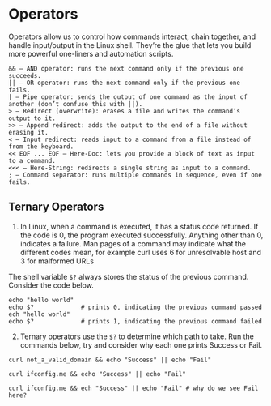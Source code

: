 # Operators

Operators allow us to control how commands interact, chain together, and handle input/output in the Linux shell.
They’re the glue that lets you build more powerful one-liners and automation scripts.

```
&& — AND operator: runs the next command only if the previous one succeeds.  
|| — OR operator: runs the next command only if the previous one fails.  
| — Pipe operator: sends the output of one command as the input of another (don’t confuse this with ||).  
> — Redirect (overwrite): erases a file and writes the command’s output to it.  
>> — Append redirect: adds the output to the end of a file without erasing it.  
< — Input redirect: reads input to a command from a file instead of from the keyboard.  
<< EOF ... EOF — Here-Doc: lets you provide a block of text as input to a command.  
<<< — Here-String: redirects a single string as input to a command.  
; — Command separator: runs multiple commands in sequence, even if one fails.  
```

## Ternary Operators

1. In Linux, when a command is executed, it has a status code returned. If the code is 0, the program executed successfully.
Anything other than 0, indicates a failure.
Man pages of a command may indicate what the different codes mean, for example curl uses 6 for unresolvable host and 3 for malformed URLs

The shell variable `$?` always stores the status of the previous command. Consider the code below. 

```
echo "hello world"
echo $?             # prints 0, indicating the previous command passed
ech "hello world"
echo $?             # prints 1, indicating the previous command failed
```

2. Ternary operators use the `$?` to determine which path to take. Run the commands below, try and consider why each one prints Success or Fail.

```
curl not_a_valid_domain && echo "Success" || echo "Fail" 

curl ifconfig.me && echo "Success" || echo "Fail"

curl ifconfig.me && ech "Success" || echo "Fail" # why do we see Fail here?
```


